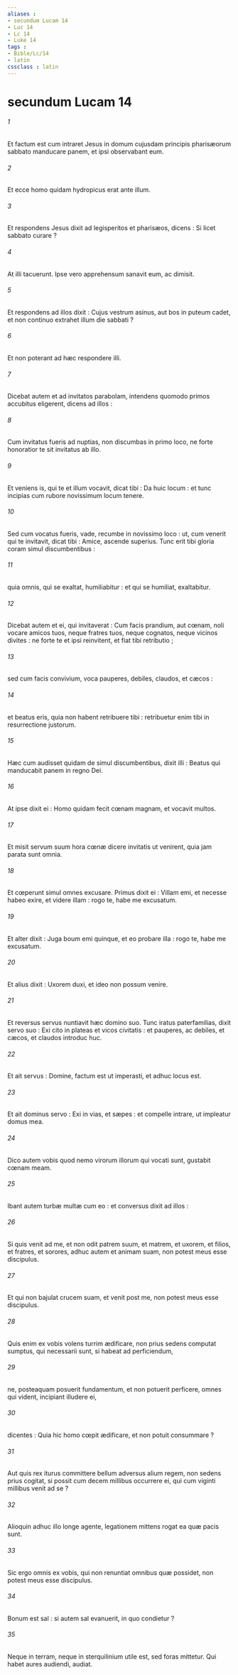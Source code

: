 ```yaml
---
aliases : 
- secundum Lucam 14
- Luc 14
- Lc 14
- Luke 14
tags : 
- Bible/Lc/14
- latin
cssclass : latin
---
```


# secundum Lucam 14

###### 1
Et factum est cum intraret Jesus in domum cujusdam principis pharisæorum sabbato manducare panem, et ipsi observabant eum.
###### 2
Et ecce homo quidam hydropicus erat ante illum.
###### 3
Et respondens Jesus dixit ad legisperitos et pharisæos, dicens : Si licet sabbato curare ?
###### 4
At illi tacuerunt. Ipse vero apprehensum sanavit eum, ac dimisit.
###### 5
Et respondens ad illos dixit : Cujus vestrum asinus, aut bos in puteum cadet, et non continuo extrahet illum die sabbati ?
###### 6
Et non poterant ad hæc respondere illi.
###### 7
Dicebat autem et ad invitatos parabolam, intendens quomodo primos accubitus eligerent, dicens ad illos :
###### 8
Cum invitatus fueris ad nuptias, non discumbas in primo loco, ne forte honoratior te sit invitatus ab illo.
###### 9
Et veniens is, qui te et illum vocavit, dicat tibi : Da huic locum : et tunc incipias cum rubore novissimum locum tenere.
###### 10
Sed cum vocatus fueris, vade, recumbe in novissimo loco : ut, cum venerit qui te invitavit, dicat tibi : Amice, ascende superius. Tunc erit tibi gloria coram simul discumbentibus :
###### 11
quia omnis, qui se exaltat, humiliabitur : et qui se humiliat, exaltabitur.
###### 12
Dicebat autem et ei, qui invitaverat : Cum facis prandium, aut cœnam, noli vocare amicos tuos, neque fratres tuos, neque cognatos, neque vicinos divites : ne forte te et ipsi reinvitent, et fiat tibi retributio ;
###### 13
sed cum facis convivium, voca pauperes, debiles, claudos, et cæcos :
###### 14
et beatus eris, quia non habent retribuere tibi : retribuetur enim tibi in resurrectione justorum.
###### 15
Hæc cum audisset quidam de simul discumbentibus, dixit illi : Beatus qui manducabit panem in regno Dei.
###### 16
At ipse dixit ei : Homo quidam fecit cœnam magnam, et vocavit multos.
###### 17
Et misit servum suum hora cœnæ dicere invitatis ut venirent, quia jam parata sunt omnia.
###### 18
Et cœperunt simul omnes excusare. Primus dixit ei : Villam emi, et necesse habeo exire, et videre illam : rogo te, habe me excusatum.
###### 19
Et alter dixit : Juga boum emi quinque, et eo probare illa : rogo te, habe me excusatum.
###### 20
Et alius dixit : Uxorem duxi, et ideo non possum venire.
###### 21
Et reversus servus nuntiavit hæc domino suo. Tunc iratus paterfamilias, dixit servo suo : Exi cito in plateas et vicos civitatis : et pauperes, ac debiles, et cæcos, et claudos introduc huc.
###### 22
Et ait servus : Domine, factum est ut imperasti, et adhuc locus est.
###### 23
Et ait dominus servo : Exi in vias, et sæpes : et compelle intrare, ut impleatur domus mea.
###### 24
Dico autem vobis quod nemo virorum illorum qui vocati sunt, gustabit cœnam meam.
###### 25
Ibant autem turbæ multæ cum eo : et conversus dixit ad illos :
###### 26
Si quis venit ad me, et non odit patrem suum, et matrem, et uxorem, et filios, et fratres, et sorores, adhuc autem et animam suam, non potest meus esse discipulus.
###### 27
Et qui non bajulat crucem suam, et venit post me, non potest meus esse discipulus.
###### 28
Quis enim ex vobis volens turrim ædificare, non prius sedens computat sumptus, qui necessarii sunt, si habeat ad perficiendum,
###### 29
ne, posteaquam posuerit fundamentum, et non potuerit perficere, omnes qui vident, incipiant illudere ei,
###### 30
dicentes : Quia hic homo cœpit ædificare, et non potuit consummare ?
###### 31
Aut quis rex iturus committere bellum adversus alium regem, non sedens prius cogitat, si possit cum decem millibus occurrere ei, qui cum viginti millibus venit ad se ?
###### 32
Alioquin adhuc illo longe agente, legationem mittens rogat ea quæ pacis sunt.
###### 33
Sic ergo omnis ex vobis, qui non renuntiat omnibus quæ possidet, non potest meus esse discipulus.
###### 34
Bonum est sal : si autem sal evanuerit, in quo condietur ?
###### 35
Neque in terram, neque in sterquilinium utile est, sed foras mittetur. Qui habet aures audiendi, audiat.
